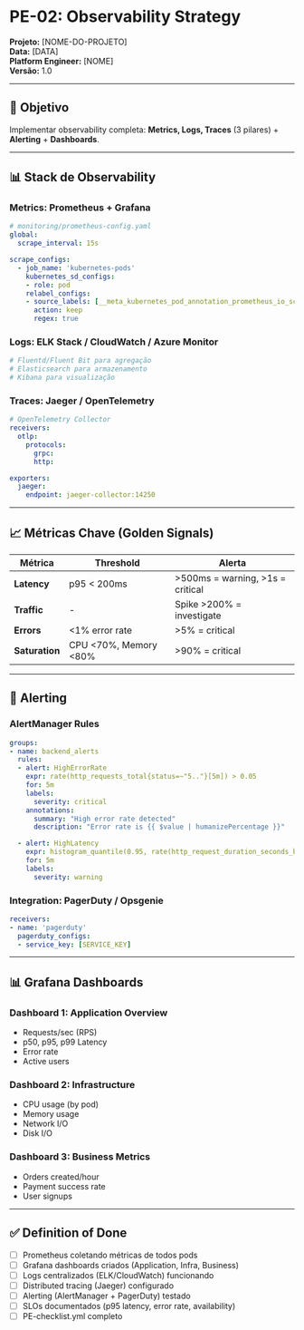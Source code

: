 <!--
MARKDOWN FORMATTING:
- Use 2 spaces at end of line for compact line breaks (metadata)
- Use blank lines between sections for readability (content)
- Validate in Markdown preview before committing
-->

# PE-02: Observability Strategy

**Projeto:** [NOME-DO-PROJETO]  
**Data:** [DATA]  
**Platform Engineer:** [NOME]  
**Versão:** 1.0  

---

## 🎯 Objetivo

Implementar observability completa: **Metrics, Logs, Traces** (3 pilares) + **Alerting** + **Dashboards**.

---

## 📊 Stack de Observability

### Metrics: Prometheus + Grafana
```yaml
# monitoring/prometheus-config.yaml
global:
  scrape_interval: 15s

scrape_configs:
  - job_name: 'kubernetes-pods'
    kubernetes_sd_configs:
    - role: pod
    relabel_configs:
    - source_labels: [__meta_kubernetes_pod_annotation_prometheus_io_scrape]
      action: keep
      regex: true
```

### Logs: ELK Stack / CloudWatch / Azure Monitor
```yaml
# Fluentd/Fluent Bit para agregação
# Elasticsearch para armazenamento
# Kibana para visualização
```

### Traces: Jaeger / OpenTelemetry
```yaml
# OpenTelemetry Collector
receivers:
  otlp:
    protocols:
      grpc:
      http:

exporters:
  jaeger:
    endpoint: jaeger-collector:14250
```

---

## 📈 Métricas Chave (Golden Signals)

| Métrica | Threshold | Alerta |
|---------|-----------|--------|
| **Latency** | p95 < 200ms | >500ms = warning, >1s = critical |
| **Traffic** | - | Spike >200% = investigate |
| **Errors** | <1% error rate | >5% = critical |
| **Saturation** | CPU <70%, Memory <80% | >90% = critical |

---

## 🔔 Alerting

### AlertManager Rules
```yaml
groups:
- name: backend_alerts
  rules:
  - alert: HighErrorRate
    expr: rate(http_requests_total{status=~"5.."}[5m]) > 0.05
    for: 5m
    labels:
      severity: critical
    annotations:
      summary: "High error rate detected"
      description: "Error rate is {{ $value | humanizePercentage }}"

  - alert: HighLatency
    expr: histogram_quantile(0.95, rate(http_request_duration_seconds_bucket[5m])) > 0.5
    for: 5m
    labels:
      severity: warning
```

### Integration: PagerDuty / Opsgenie
```yaml
receivers:
- name: 'pagerduty'
  pagerduty_configs:
  - service_key: [SERVICE_KEY]
```

---

## 📊 Grafana Dashboards

### Dashboard 1: Application Overview
- Requests/sec (RPS)
- p50, p95, p99 Latency
- Error rate
- Active users

### Dashboard 2: Infrastructure
- CPU usage (by pod)
- Memory usage
- Network I/O
- Disk I/O

### Dashboard 3: Business Metrics
- Orders created/hour
- Payment success rate
- User signups

---

## ✅ Definition of Done

- [ ] Prometheus coletando métricas de todos pods
- [ ] Grafana dashboards criados (Application, Infra, Business)
- [ ] Logs centralizados (ELK/CloudWatch) funcionando
- [ ] Distributed tracing (Jaeger) configurado
- [ ] Alerting (AlertManager + PagerDuty) testado
- [ ] SLOs documentados (p95 latency, error rate, availability)
- [ ] PE-checklist.yml completo
